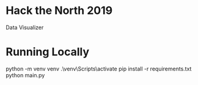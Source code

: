 # Hack the North 2019
Data Visualizer

# Running Locally
python -m venv venv
.\venv\Scripts\activate
pip install -r requirements.txt
python main.py
